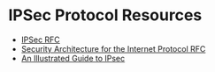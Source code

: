 # IPSec Protocol Resources
* [IPSec RFC](https://tools.ietf.org/html/rfc6071)
* [Security Architecture for the Internet Protocol RFC](https://tools.ietf.org/html/rfc4301)
* [An Illustrated Guide to IPsec](http://www.unixwiz.net/techtips/iguide-ipsec.html)